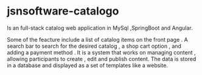 # jsnsoftware-catalogo

Is an full-stack catalog web application in MySql ,SpringBoot  and Angular.  

Some of the feacture include a list of catalog items on the front page . 
A search bar to search for the desired catalog , a shop cart option  , and adding a payment method .
It is a system that works on managing content , allowing participants to create , edit and publish content.
The data is stored in a database and displayed as a set of templates like a website.
